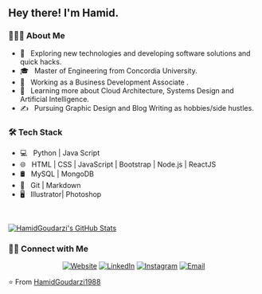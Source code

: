 <h2> Hey there! I'm Hamid.</h2>

<h3> 👨🏻‍💻 About Me </h3>

- 🤔 &nbsp; Exploring new technologies and developing software solutions and quick hacks.
- 🎓 &nbsp; Master of Engineering from Concordia University.
- 💼 &nbsp; Working as a Business Development Associate .
- 🌱 &nbsp; Learning more about Cloud Architecture, Systems Design and Artificial Intelligence.
- ✍️ &nbsp; Pursuing Graphic Design and Blog Writing as hobbies/side hustles.

<h3>🛠 Tech Stack</h3>

- 💻 &nbsp; Python | Java Script
- 🌐 &nbsp; HTML | CSS | JavaScript | Bootstrap | Node.js | ReactJS
- 🛢 &nbsp; MySQL | MongoDB
- 🔧 &nbsp; Git | Markdown 
- 🖥 &nbsp; Illustrator| Photoshop 

<br/>

[![HamidGoudarzi's GitHub Stats](https://github-readme-stats.vercel.app/api?username=HamidGoudarzi1988&show_icons=true)](https://github.com/HamidGoudarzi1988)

<h3> 🤝🏻 Connect with Me </h3>

<p align="center">
<a href=""><img alt="Website" src="https://img.shields.io/badge/Website-www.HamidGoudarzi.com-blue?style=flat-square&logo=google-chrome"></a>
<a href="https://www.linkedin.com/in/hamid-goudarzi-m-eng-b11253163/"><img alt="LinkedIn" src="https://img.shields.io/badge/LinkedIn-Hamid%20Goudarzi-blue?style=flat-square&logo=linkedin"></a>
<a href="https://www.instagram.com/hamidg1988/"><img alt="Instagram" src="https://img.shields.io/badge/Instagram-hamidg1988-blue?style=flat-square&logo=instagram"></a>
<a href="mailto:goudarzi.hamid@gmail.com"><img alt="Email" src="https://img.shields.io/badge/Email-goudarzi.hamid@gmail.com-blue?style=flat-square&logo=gmail"></a>
</p>

⭐️ From [HamidGoudarzi1988](https://github.com/HamidGoudarzi1988)
